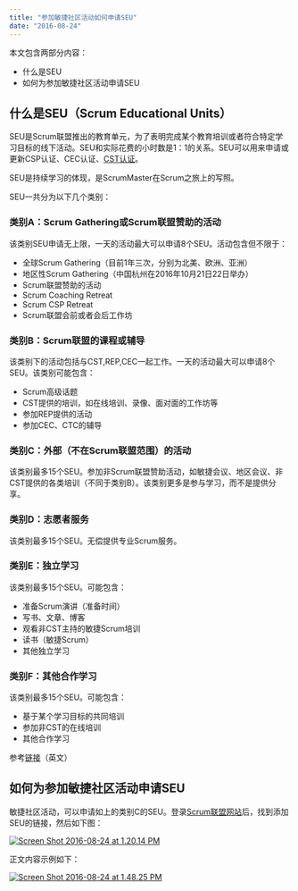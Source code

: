 ```yaml
---
title: "参加敏捷社区活动如何申请SEU"
date: "2016-08-24"
---
```


本文包含两部分内容：

- 什么是SEU
- 如何为参加敏捷社区活动申请SEU

## 什么是SEU（Scrum Educational Units）

SEU是Scrum联盟推出的教育单元，为了表明完成某个教育培训或者符合特定学习目标的线下活动。SEU和实际花费的小时数是1：1的关系。SEU可以用来申请或更新CSP认证、CEC认证、[CST认证](http://bobjiang.com/cst-certified-scrum-trainer-bob-jiang/)。

SEU是持续学习的体现，是ScrumMaster在Scrum之旅上的写照。

SEU一共分为以下几个类别：

### 类别A：Scrum Gathering或Scrum联盟赞助的活动

该类别SEU申请无上限，一天的活动最大可以申请8个SEU。活动包含但不限于：

- 全球Scrum Gathering（目前1年三次，分别为北美、欧洲、亚洲）
- 地区性Scrum Gathering（中国杭州在2016年10月21日22日举办）
- Scrum联盟赞助的活动
- Scrum Coaching Retreat
- Scrum CSP Retreat
- Scrum联盟会前或者会后工作坊

### 类别B：Scrum联盟的课程或辅导

该类别下的活动包括与CST,REP,CEC一起工作。一天的活动最大可以申请8个SEU。该类别可能包含：

- Scrum高级话题
- CST提供的培训，如在线培训、录像、面对面的工作坊等
- 参加REP提供的活动
- 参加CEC、CTC的辅导

### 类别C：外部（不在Scrum联盟范围）的活动

该类别最多15个SEU。参加非Scrum联盟赞助活动，如敏捷会议、地区会议、非CST提供的各类培训（不同于类别B）。该类别更多是参与学习，而不是提供分享。

### 类别D：志愿者服务

该类别最多15个SEU。无偿提供专业Scrum服务。

### 类别E：独立学习

该类别最多15个SEU。可能包含：

- 准备Scrum演讲（准备时间）
- 写书、文章、博客
- 观看非CST主持的敏捷Scrum培训
- 读书（敏捷Scrum）
- 其他独立学习

### 类别F：其他合作学习

该类别最多15个SEU。可能包含：

- 基于某个学习目标的共同培训
- 参加非CST的在线培训
- 其他合作学习

参考[链接](https://www.scrumalliance.org/certifications/scrum-educational-units)（英文）

## 如何为参加敏捷社区活动申请SEU

敏捷社区活动，可以申请如上的类别C的SEU。登录[Scrum联盟网站](http://scrumalliance.org)后，找到添加SEU的链接，然后如下图：

[![Screen Shot 2016-08-24 at 1.20.14 PM](http://bobjiang.com/wp-content/uploads/2016/08/Screen-Shot-2016-08-24-at-1.20.14-PM.png)](http://bobjiang.com/how-to-apply-seu-attend-community-workshop/screen-shot-2016-08-24-at-1-20-14-pm/#main)

正文内容示例如下：

[![Screen Shot 2016-08-24 at 1.48.25 PM](http://bobjiang.com/wp-content/uploads/2016/08/Screen-Shot-2016-08-24-at-1.48.25-PM.png)](http://bobjiang.com/how-to-apply-seu-attend-community-workshop/screen-shot-2016-08-24-at-1-48-25-pm/#main)
